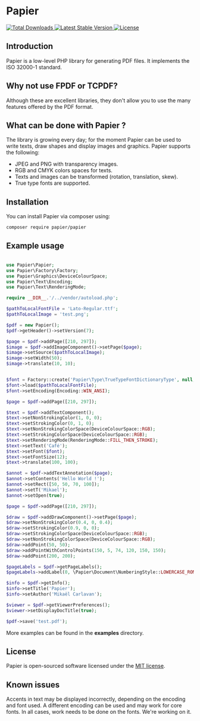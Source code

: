 # Papier
<p>
    <a href="https://packagist.org/packages/papier/papier">
        <img src="https://poser.pugx.org/papier/papier/d/total.svg" alt="Total Downloads">
    </a>
    <a href="https://packagist.org/packages/papier/papier">
        <img src="https://poser.pugx.org/papier/papier/v/stable.svg" alt="Latest Stable Version">
    </a>
    <a href="https://packagist.org/packages/papier/papier">
        <img src="https://poser.pugx.org/papier/papier/license.svg" alt="License">
    </a>
</p>

## Introduction
Papier is a low-level PHP library for generating PDF files. It implements the ISO 32000-1 standard.

## Why not use FPDF or TCPDF?
Although these are excellent libraries, they don't allow you to use the many features offered by the PDF format.

## What can be done with Papier ?
The library is growing every day; for the moment Papier can be used to write texts, draw shapes and display images and graphics. 
Papier supports the following:
- JPEG and PNG with transparency images.
- RGB and CMYK colors spaces for texts.
- Texts and images can be transformed (rotation, translation, skew).
- True type fonts are supported.

## Installation
You can install Papier via composer using:
```bash
composer require papier/papier
```

## Example usage

```php

use Papier\Papier;
use Papier\Factory\Factory;
use Papier\Graphics\DeviceColourSpace;
use Papier\Text\Encoding;
use Papier\Text\RenderingMode;

require __DIR__.'/../vendor/autoload.php';

$pathToLocalFontFile = 'Lato-Regular.ttf';
$pathToLocalImage = 'test.png';

$pdf = new Papier();
$pdf->getHeader()->setVersion(7);

$page = $pdf->addPage([210, 297]);
$image = $pdf->addImageComponent()->setPage($page);
$image->setSource($pathToLocalImage);
$image->setWidth(50);
$image->translate(10, 10);


$font = Factory::create('Papier\Type\TrueTypeFontDictionaryType', null, true);
$font->load($pathToLocalFontFile);
$font->setEncoding(Encoding::WIN_ANSI);

$page = $pdf->addPage([210, 297]);

$text = $pdf->addTextComponent();
$text->setNonStrokingColor(1, 0, 0);
$text->setStrokingColor(0, 1, 0);
$text->setNonStrokingColorSpace(DeviceColourSpace::RGB);
$text->setStrokingColorSpace(DeviceColourSpace::RGB);
$text->setRenderingMode(RenderingMode::FILL_THEN_STROKE);
$text->setText('Café');
$text->setFont($font);
$text->setFontSize(12);
$text->translate(100, 100);

$annot = $pdf->addTextAnnotation($page);
$annot->setContents('Hello World !');
$annot->setRect([50, 50, 70, 100]);
$annot->setT('Mikael');
$annot->setOpen(true);

$page = $pdf->addPage([210, 297]);

$draw = $pdf->addDrawComponent()->setPage($page);
$draw->setNonStrokingColor(0.4, 0, 0.4);
$draw->setStrokingColor(0.9, 0, 0);
$draw->setStrokingColorSpace(DeviceColourSpace::RGB);
$draw->setNonStrokingColorSpace(DeviceColourSpace::RGB);
$draw->addPoint(50, 50);
$draw->addPointWithControlPoints(150, 5, 74, 120, 150, 150);
$draw->addPoint(200, 200);

$pageLabels = $pdf->getPageLabels();
$pageLabels->addLabel(0, \Papier\Document\NumberingStyle::LOWERCASE_ROMAN);

$info = $pdf->getInfo();
$info->setTitle('Papier');
$info->setAuthor('Mikaël Carlavan');

$viewer = $pdf->getViewerPreferences();
$viewer->setDisplayDocTitle(true);

$pdf->save('test.pdf');
```
More examples can be found in the <strong>examples</strong> directory.

## License
Papier is open-sourced software licensed under the [MIT license](LICENSE.md).

## Known issues
Accents in text may be displayed incorrectly, depending on the encoding and font used. A different encoding can be used and may work for core fonts. In all cases, work needs to be done on the fonts. We're working on it.